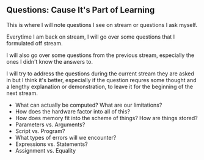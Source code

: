 ## Questions: Cause It's Part of Learning

This is where I will note questions I see on stream or questions I ask myself.

Everytime I am back on stream, I will go over some questions that I formulated off stream.

I will also go over some questions from the previous stream, especially the ones I didn't know the answers to.

I will try to address the questions during the current stream they are asked in but I think it's better, especially if the question requres some thought and a lengthy explanation or demonstration, to leave it for the beginning of the next stream. 

* What can actually be computed? What are our limitations?
* How does the hardware factor into all of this?
* How does memory fit into the scheme of things? How are things stored?
* Parameters vs. Arguments?
* Script vs. Program?
* What types of errors will we encounter?
* Expressions vs. Statements?
* Assignment vs. Equality